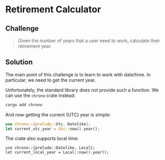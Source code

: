 # Retirement Calculator

## Challenge

> Given the number of years that a user need to work, calculate their retirement year.

## Solution

The main point of this challenge is to learn to work with date/time.
In particular, we need to get the current year.

Unfortunately, the standard library does not provide such a function.
We can use the `chrono` crate instead:

```bash
cargo add chrono
```

And now getting the current (UTC) year is simple:

```rust
use chrono::{prelude::Utc, Datelike};
let current_utc_year = Utc::now().year();
```

The crate also supports local time:

```
use chrono::{prelude::Datelike, Local};
let current_local_year = Local::now().year();
```
